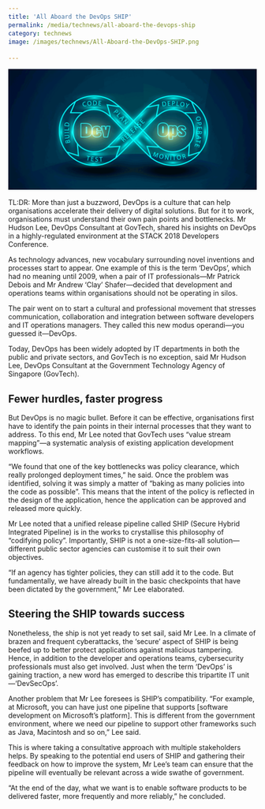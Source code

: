 ```yaml
---
title: 'All Aboard the DevOps SHIP'
permalink: /media/technews/all-aboard-the-devops-ship
category: technews
image: /images/technews/All-Aboard-the-DevOps-SHIP.png

---
```



![All Aboard the DevOps SHIP](/images/technews/All-Aboard-the-DevOps-SHIP.png)

TL:DR: More than just a buzzword, DevOps is a culture that can help organisations accelerate their delivery of digital solutions. But for it to work, organisations must understand their own pain points and bottlenecks. Mr Hudson Lee, DevOps Consultant at GovTech, shared his insights on DevOps in a highly-regulated environment at the STACK 2018 Developers Conference. 

As technology advances, new vocabulary surrounding novel inventions and processes start to appear. One example of this is the term ‘DevOps’, which had no meaning until 2009, when a pair of IT professionals—Mr Patrick Debois and Mr Andrew ‘Clay’ Shafer—decided that development and operations teams within organisations should not be operating in silos.

The pair went on to start a cultural and professional movement that stresses communication, collaboration and integration between software developers and IT operations managers. They called this new modus operandi—you guessed it—DevOps.

Today, DevOps has been widely adopted by IT departments in both the public and private sectors, and GovTech is no exception, said Mr Hudson Lee, DevOps Consultant at the Government Technology Agency of Singapore (GovTech). 

## **Fewer hurdles, faster progress**
But DevOps is no magic bullet. Before it can be effective, organisations first have to identify the pain points in their internal processes that they want to address. To this end, Mr Lee noted that GovTech uses “value stream mapping”—a systematic analysis of existing application development workflows.

“We found that one of the key bottlenecks was policy clearance, which really prolonged deployment times,” he said. Once the problem was identified, solving it was simply a matter of “baking as many policies into the code as possible”. This means that the intent of the policy is reflected in the design of the application, hence the application can be approved and released more quickly.

Mr Lee noted that a unified release pipeline called SHIP (Secure Hybrid Integrated Pipeline) is in the works to crystallise this philosophy of “codifying policy”. Importantly, SHIP is not a one-size-fits-all solution—different public sector agencies can customise it to suit their own objectives.

“If an agency has tighter policies, they can still add it to the code. But fundamentally, we have already built in the basic checkpoints that have been dictated by the government,” Mr Lee elaborated.

## **Steering the SHIP towards success**
Nonetheless, the ship is not yet ready to set sail, said Mr Lee. In a climate of brazen and frequent cyberattacks, the ‘secure’ aspect of SHIP is being beefed up to better protect applications against malicious tampering. Hence, in addition to the developer and operations teams, cybersecurity professionals must also get involved. Just when the term ‘DevOps’ is gaining traction, a new word has emerged to describe this tripartite IT unit—‘DevSecOps’. 

Another problem that Mr Lee foresees is SHIP’s compatibility. “For example, at Microsoft, you can have just one pipeline that supports [software development on Microsoft’s platform]. This is different from the government environment, where we need our pipeline to support other frameworks such as Java, Macintosh and so on,” Lee said.

This is where taking a consultative approach with multiple stakeholders helps. By speaking to the potential end users of SHIP and gathering their feedback on how to improve the system, Mr Lee’s team can ensure that the pipeline will eventually be relevant across a wide swathe of government.

“At the end of the day, what we want is to enable software products to be delivered faster, more frequently and more reliably,” he concluded. 
